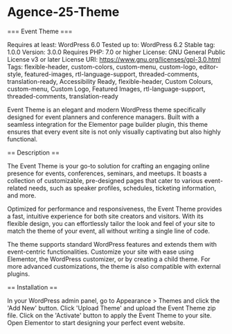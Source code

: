 # Agence-25-Theme

=== Event Theme ===

Requires at least: WordPress 6.0
Tested up to: WordPress 6.2
Stable tag: 1.0.0
Version: 3.0.0
Requires PHP: 7.0 or higher
License: GNU General Public License v3 or later
License URI: https://www.gnu.org/licenses/gpl-3.0.html
Tags: flexible-header, custom-colors, custom-menu, custom-logo, editor-style, featured-images, rtl-language-support, threaded-comments, translation-ready, Accessibility Ready, flexible-header, Custom Colours, custom-menu, Custom Logo, Featured Images, rtl-language-support, threaded-comments, translation-ready

Event Theme is an elegant and modern WordPress theme specifically designed for event planners and conference managers. Built with a seamless integration for the Elementor page builder plugin, this theme ensures that every event site is not only visually captivating but also highly functional.

== Description ==

The Event Theme is your go-to solution for crafting an engaging online presence for events, conferences, seminars, and meetups. It boasts a collection of customizable, pre-designed pages that cater to various event-related needs, such as speaker profiles, schedules, ticketing information, and more.

Optimized for performance and responsiveness, the Event Theme provides a fast, intuitive experience for both site creators and visitors. With its flexible design, you can effortlessly tailor the look and feel of your site to match the theme of your event, all without writing a single line of code.

The theme supports standard WordPress features and extends them with event-centric functionalities. Customize your site with ease using Elementor, the WordPress customizer, or by creating a child theme. For more advanced customizations, the theme is also compatible with external plugins.

== Installation ==

In your WordPress admin panel, go to Appearance > Themes and click the 'Add New' button.
Click 'Upload Theme' and upload the Event Theme zip file.
Click on the 'Activate' button to apply the Event Theme to your site.
Open Elementor to start designing your perfect event website.
